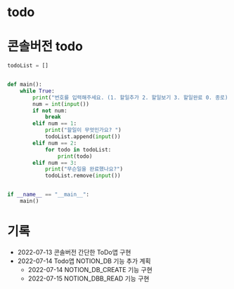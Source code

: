 # todo

# 콘솔버전 todo

```py
todoList = []


def main():
    while True:
        print("번호를 입력해주세요. (1. 할일추가 2. 할일보기 3. 할일완료 0. 종로)")
        num = int(input())
        if not num:
            break
        elif num == 1:
            print("할일이 무엇인가요? ")
            todoList.append(input())
        elif num == 2:
            for todo in todoList:
                print(todo)
        elif num == 3:
            print("무슨일을 완료했나요?")
            todoList.remove(input())


if __name__ == "__main__":
    main()

```

# 기록

- 2022-07-13 콘솔버전 간단한 ToDo앱 구현
- 2022-07-14 Todo앱 NOTION_DB 기능 추가 계획
  - 2022-07-14 NOTION_DB_CREATE 기능 구현
  - 2022-07-15 NOTION_DBB_READ 기능 구현
